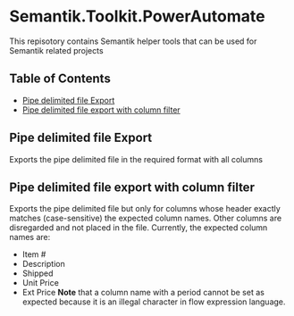 # Semantik.Toolkit.PowerAutomate
This repisotory contains Semantik helper tools that can be used for Semantik related projects

## Table of Contents
- [Pipe delimited file Export](#Pipe-delimited-file-Export)
- [Pipe delimited file export with column filter](#Pipe-delimited-file-export-with-column-filter)


## Pipe delimited file Export
Exports the pipe delimited file in the required format with all columns

## Pipe delimited file export with column filter
Exports the pipe delimited file but only for columns whose header exactly matches (case-sensitive) the expected column names. Other columns are disregarded and not placed in the file.
Currently, the expected column names are:

- Item #
- Description
- Shipped
- Unit Price
- Ext Price
**Note** that a column name with a period cannot be set as expected because it is an illegal character in flow expression language.
